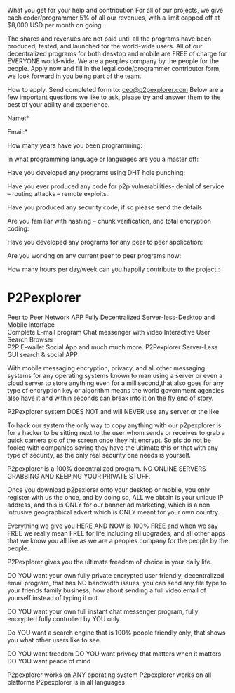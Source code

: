 What you get for your help and contribution
For all of our projects, we give each coder/programmer 5% of all our revenues, with a limit capped off at 
$8,000 USD per month on going.

The shares and revenues are not paid until all the programs have been produced, tested, and launched for the 
world-wide users.
All of our decentralized programs for both desktop and mobile are FREE of charge for EVERYONE world-wide.
We are a peoples company by the people for the people.
Apply now and fill in the legal code/programmer contributor form, we look forward in you being part of the team.

How to apply. Send completed form to: ceo@p2pexplorer.com
Below are a few important questions we like to ask, please try and answer them to the best of your ability and 
experience.

Name:*

Email:*

How many years have you been programming:

In what programming language or languages are you a master off:

Have you developed any programs using DHT hole punching:

Have you ever produced any code for p2p vulnerabilities- denial of service – routing attacks – remote exploits.:

Have you produced any security code, if so please send the details

Are you familiar with hashing – chunk verification, and total encryption coding:

Have you developed any programs for any peer to peer application:

Are you working on any current peer to peer programs now:

How many hours per day/week can you happily contribute to the project.:



# P2Pexplorer
 Peer to Peer Network APP      Fully Decentralized      Server-less-Desktop and Mobile Interface      
 Complete E-mail program      Chat messenger with video      Interactive User Search Browser      
 P2P E-wallet      Social App and much much more.
 P2Pexplorer Server-Less GUI search & social APP

With mobile messaging encryption, privacy, and all other messaging systems for any operating systems known to man 
using a server or even a cloud server to store anything even for a millisecond,that also goes for any type of 
encryption key or algorithm means the world government agencies also have it and within seconds can break into it 
on the fly end of story. 

P2Pexplorer system DOES NOT and will NEVER use any server or the like

To hack our system the only way to copy anything with our p2pexplorer is for a hacker to be sitting next to the 
user whom sends or receives to grab a quick camera pic of the screen once they hit encrypt. 
So pls do not be fooled with companies saying they have the ultimate this or that with any type of security, 
as the only real security one needs is yourself. 

P2pexplorer is a 100% decentralized program. NO ONLINE SERVERS GRABBING AND KEEPING YOUR PRIVATE STUFF.

Once you download p2pexlorer onto your desktop or mobile, you only register with us the once, and by doing so, 
ALL we obtain is your unique IP address, and this is ONLY for our banner ad marketing, which is a non intrusive 
geographical advert which is ONLY meant for your own country.

Everything we give you HERE AND NOW is 100% FREE and when we say FREE we really mean FREE for life including 
all upgrades, and all other apps that we know you all like as we are a peoples company for the people by the people.

P2Pexplorer gives you the ultimate freedom of choice in your daily life.

DO YOU want your own fully private encrypted user friendly, decentralized email program, that has NO bandwidth 
issues, you can send any file type to your friends family business, how about sending a full video email of 
yourself instead of typing it out.

DO YOU want your own full instant chat messenger program, fully encrypted fully controlled by YOU only.

Do YOU want a search engine that is 100% people friendly only, that shows you what other users like to see.

DO YOU want freedom 
DO YOU want privacy that matters when it matters 
DO YOU want peace of mind

P2pexplorer works on ANY operating system
P2pexplorer works on all platforms
P2pexplorer is in all languages


